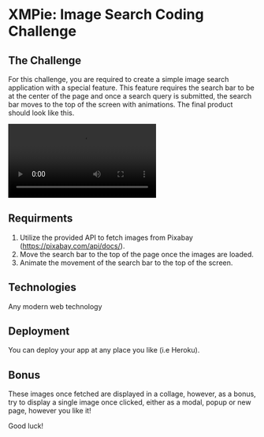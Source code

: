 # XMPie: Image Search Coding Challenge

## The Challenge

For this challenge, you are required to create a simple image search application with a special feature. This feature requires the search bar to be at the center of the page and once a search query is submitted, the search bar moves to the top of the screen with animations. The final product should look like this.

![alt text](https://scotch-res.cloudinary.com/image/upload/w_700,q_auto:good,f_auto/media/15139/xolCC47SQsmqOhHKnE9T_challenge.mp4)

## Requirments

1. Utilize the provided API to fetch images from Pixabay (https://pixabay.com/api/docs/).
2. Move the search bar to the top of the page once the images are loaded.
3. Animate the movement of the search bar to the top of the screen.

## Technologies

Any modern web technology

## Deployment

You can deploy your app at any place you like (i.e Heroku).

## Bonus

These images once fetched are displayed in a collage, however, as a bonus, try to display a single image once clicked, either as a modal, popup or new page, however you like it!

Good luck!
